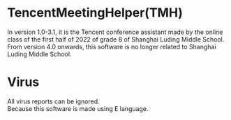 # TencentMeetingHelper(TMH)
In version 1.0-3.1, it is the Tencent conference assistant made by the online class of the first half of 2022 of grade 8 of Shanghai Luding Middle School.   
From version 4.0 onwards, this software is no longer related to Shanghai Luding Middle School.   
# Virus
All virus reports can be ignored.  
Because this software is made using E language.  
